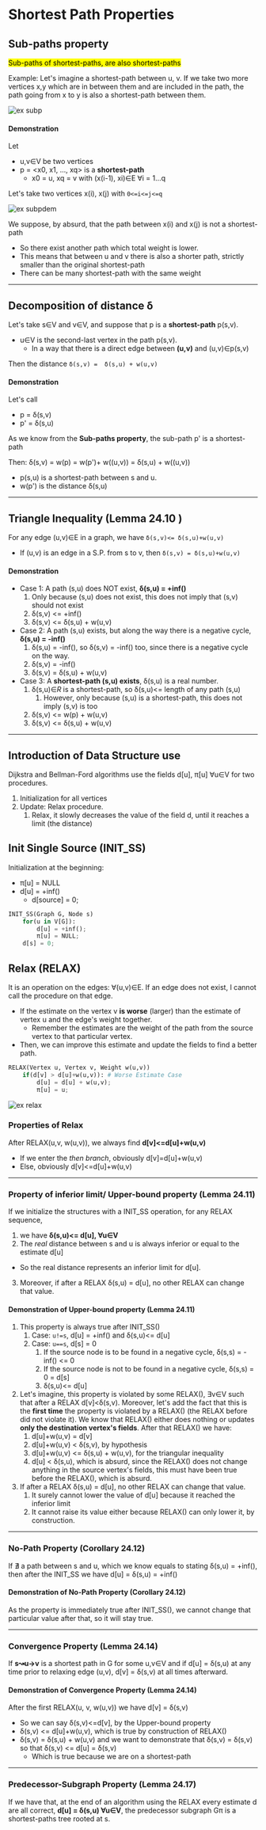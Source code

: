 # Shortest Path Properties

## Sub-paths property
<mark>Sub-paths of shortest-paths, are also shortest-paths</mark>

Example: Let's imagine a shortest-path between u, v. If we take
two more vertices x,y which are in between them and are included in the
path, the path going from x to y is also a shortest-path between them.

![ex subp](https://github.com/PayThePizzo/DataStrutucures-Algorithms/blob/main/Resources/exsubp.png?raw=TRUE)

#### Demonstration

Let 
* u,v∈V be two vertices
* p = <x0, x1, ..., xq> is a **shortest-path** 
  * x0 = u, xq = v with (x(i-1), xi)∈E ∀i = 1...q

Let's take two vertices x(i), x(j) with `0<=i<=j<=q` 

![ex subpdem](https://github.com/PayThePizzo/DataStrutucures-Algorithms/blob/main/Resources/exsubpdem.png?raw=TRUE)

We suppose, by absurd, that the path between x(i) and x(j) is not a shortest-path
* So there exist another path which total weight is lower.
* This means that between u and v there is also a shorter path, strictly 
smaller than the original shortest-path
* There can be many shortest-path with the same weight

---

## Decomposition of distance δ

Let's take s∈V and v∈V, and suppose that p is a **shortest-path** p(s,v).
* u∈V is the second-last vertex in the path p(s,v).
  * In a way that there is a direct edge between **(u,v)** and (u,v)∈p(s,v)

Then the distance `δ(s,v) =  δ(s,u) + w(u,v)`

#### Demonstration
Let's call 
* p = δ(s,v)
* p' = δ(s,u)

As we know from the **Sub-paths property**, the sub-path p' is a shortest-path

Then: δ(s,v) = w(p) = w(p')+ w((u,v)) = δ(s,u) + w((u,v))
* p(s,u) is a shortest-path between s and u.
* w(p') is the distance δ(s,u)

---

## Triangle Inequality (Lemma 24.10 )
For any edge (u,v)∈E in a graph, we have `δ(s,v)<= δ(s,u)+w(u,v)`
* If (u,v) is an edge in a S.P. from s to v, then `δ(s,v) = δ(s,u)+w(u,v)`

#### Demonstration
* Case 1: A path (s,u) does NOT exist, **δ(s,u) = +inf()** 
  1. Only because (s,u) does not exist, this does not imply that (s,v) should not exist
  2. δ(s,v) <= +inf() 
  3. δ(s,v) <= δ(s,u) + w(u,v)
* Case 2: A path (s,u) exists, but along the way there is a negative cycle, **δ(s,u) = -inf()**
  1. δ(s,u) = -inf(), so δ(s,v) = -inf() too, since there is a negative cycle on the way.
  2. δ(s,v) = -inf()
  3. δ(s,v) = δ(s,u) + w(u,v)
* Case 3: A **shortest-path (s,u) exists**, δ(s,u) is a real number.
  1. δ(s,u)∈*R* is a shortest-path, so δ(s,u)<= length of any path (s,u)
     1. However, only because (s,u) is a shortest-path, this does not imply (s,v) is too 
  2. δ(s,v) <= w(p) + w(u,v)
  3. δ(s,v) <=  δ(s,u) + w(u,v)

---

## Introduction of Data Structure use
Dijkstra and Bellman-Ford algorithms use the fields d[u], π[u] ∀u∈V for two procedures.
1. Initialization for all vertices
2. Update: Relax procedure.
   1. Relax, it slowly decreases the value of the field d, until it reaches a limit (the distance)

## Init Single Source (INIT_SS)
Initialization at the beginning:
* π[u] = NULL
* d[u] = +inf()
  * d[source] = 0;

```python
INIT_SS(Graph G, Node s)
    for(u in V[G]):
        d[u] = +inf();
        π[u] = NULL;
    d[s] = 0;
```

## Relax (RELAX)
It is an operation on the edges: ∀(u,v)∈E. If an edge does not exist, I cannot call the 
procedure on that edge.
* If the estimate on the vertex v **is worse** (larger) than the estimate of vertex u and the
edge's weight together.
  * Remember the estimates are the weight of the path from the source vertex to that particular vertex.
* Then, we can improve this estimate and update the fields to find a better path. 

```python
RELAX(Vertex u, Vertex v, Weight w(u,v))
    if(d[v] > d[u]+w(u,v)): # Worse Estimate Case
        d[u] = d[u] + w(u,v);
        π[u] = u;
```

![ex relax](https://github.com/PayThePizzo/DataStrutucures-Algorithms/blob/main/Resources/exrelax.png?raw=TRUE)

### Properties of Relax
After RELAX(u,v, w(u,v)), we always find **d[v]<=d[u]+w(u,v)**
* If we enter the *then branch*, obviously d[v]=d[u]+w(u,v)
* Else, obviously d[v]<=d[u]+w(u,v)

---

### Property of inferior limit/ Upper-bound property (Lemma 24.11)
If we initialize the structures with a INIT_SS operation, for any RELAX sequence, 
1. we have **δ(s,u)<= d[u], ∀u∈V**
2. The _real_ distance between s and u is always inferior or equal to the estimate d[u]
  * So the real distance represents an inferior limit for d[u].
3. Moreover, if after a RELAX δ(s,u) = d[u], no other RELAX can change that value.

#### Demonstration of Upper-bound property (Lemma 24.11)
1. This property is always true after INIT_SS()
   1. Case: `u!=s`, d[u] = +inf() and δ(s,u)<= d[u]
   2. Case: `u==s`, d[s] = 0
      1. If the source node is to be found in a negative cycle, δ(s,s) = -inf() <= 0
      2. If the source node is not to be found in a negative cycle, δ(s,s) = 0 = d[s]
      3. δ(s,u)<= d[u] 
2. Let's imagine, this property is violated by some RELAX(), ∃v∈V such that after a RELAX d[v]<δ(s,v). 
Moreover, let's add the fact that this is the **first time** the property is violated by a RELAX() (the RELAX before did not violate it). 
We know that RELAX() either does nothing or updates **only the destination vertex's fields**.
   After that RELAX() we have:
      1. d[u]+w(u,v) = d[v]
      2. d[u]+w(u,v) < δ(s,v), by hypothesis
      3. d[u]+w(u,v) <= δ(s,u) + w(u,v), for the triangular inequality
      4. d[u] < δ(s,u), which is absurd, since the RELAX() does not change anything in the source vertex's fields, this must have
   been true before the RELAX(), which is absurd.
3. If after a RELAX δ(s,u) = d[u], no other RELAX can change that value.
   1. It surely cannot lower the value of d[u] because it reached the inferior limit
   2. It cannot raise its value either because RELAX() can only lower it, by construction.
 
---

### No-Path Property (Corollary 24.12)
If ∄ a path between s and u, which we know equals to stating δ(s,u) = +inf(), then
after the INIT_SS we have d[u] = δ(s,u) = +inf()

#### Demonstration of No-Path Property (Corollary 24.12)
As the property is immediately true after INIT_SS(), we cannot change that particular value
after that, so it will stay true.

---

### Convergence Property (Lemma 24.14)
If **s↝u→v** is a shortest path in G for some u,v∈V and if d[u] = δ(s,u) at any time
prior to relaxing edge (u,v), d[v] = δ(s,v) at all times afterward.

#### Demonstration of Convergence Property (Lemma 24.14)
After the first RELAX(u, v, w(u,v)) we have d[v] = δ(s,v)
* So we can say δ(s,v)<=d[v], by the Upper-bound property
* δ(s,v) <= d[u]+w(u,v), which is true by construction of RELAX()
* δ(s,v) = δ(s,u) + w(u,v) and we want to demonstrate that δ(s,v) = δ(s,v) so that
  δ(s,v) <= d[u] = δ(s,v)
  * Which is true because we are on a shortest-path

---

### Predecessor-Subgraph Property (Lemma 24.17)
If we have that, at the end of an algorithm using the RELAX every estimate d are all correct, 
**d[u] = δ(s,u) ∀u∈V**, the predecessor subgraph Gπ is a shortest-paths tree rooted at s.
